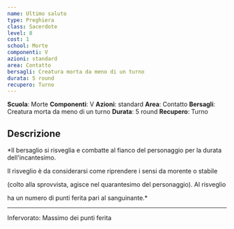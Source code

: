 ```yaml
---
name: Ultimo saluto
type: Preghiera
class: Sacerdote
level: 8
cost: 1
school: Morte
componenti: V
azioni: standard
area: Contatto
bersagli: Creatura morta da meno di un turno
durata: 5 round
recupero: Turno
---
```

**Scuola**: Morte
**Componenti**: V
**Azioni**: standard
**Area**: Contatto
**Bersagli**: Creatura morta da meno di un turno
**Durata**: 5 round
**Recupero**: Turno

**Descrizione**
-

*Il bersaglio si risveglia e combatte al fianco del personaggio per la durata dell'incantesimo.

Il risveglio è da considerarsi come riprendere i sensi da morente o stabile

(colto alla sprovvista, agisce nel quarantesimo del personaggio). Al risveglio

ha un numero di punti ferita pari al sanguinante.*

---

Infervorato: Massimo dei punti ferita